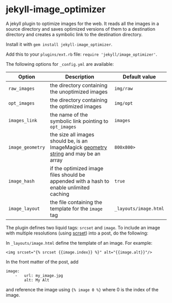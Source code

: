 # jekyll-image_optimizer
A jekyll plugin to optimize images for the web.
It reads all the images in a source directory and saves optimized versions of them to a destination directory
and creates a symbolic link to the destination directory.

Install it with `gem install jekyll-image_optimizer`.

Add this to your `plugins/ext.rb` file: `require 'jekyll/image_optimizer'`.

The following options for `_config.yml` are available:

Option | Description | Default value
--- | --- | ---
`raw_images` | the directory containing the unoptimized images | `img/raw`
`opt_images` | the directory containing the optimized images | `img/opt`
`images_link` | the name of the symbolic link pointing to `opt_images` | `images`
`image_geometry` | the size all images should be, is an ImageMagick [geometry string](http://www.imagemagick.org/RMagick/doc/imusage.html#geometry) and may be an array | `800x800>`
`image_hash` | if the optimized image files should be appended with a hash to enable unlimited caching | `true`
`image_layout` | the file containing the template for the `image` tag | `_layouts/image.html`

The plugin defines two liquid tags: `srcset` and `image`.
To include an image with multiple resolutions (using [scrset](http://ericportis.com/posts/2014/srcset-sizes/)) into a post, do the following:

In `_layouts/image.html` define the template of an image. For example:
```
<img srcset="{% srcset {{image.index}} %}" alt="{{image.alt}}"/>
```

In the front matter of the post, add
```
image:
    -   url: my_image.jpg
        alt: My Alt
```

and reference the image using `{% image 0 %}` where 0 is the index of the image.

